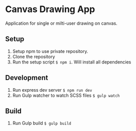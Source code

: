 # Canvas Drawing App

Application for single or milti-user drawing on canvas.

## Setup
1. Setup npm to use private repository. 
1. Clone the repository
1. Run the setup script `$ npm i`. Will install all dependencies

## Development
1. Run express dev server `$ npm run dev`
1. Run Gulp watcher to watch SCSS files `$ gulp watch`

## Build
1. Run Gulp build `$ gulp build`
